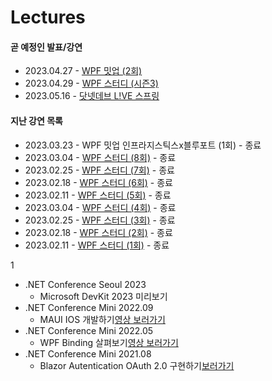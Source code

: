 # Lectures

#### 곧 예정인 발표/강연

- 2023.04.27 -  [WPF 밋업 (2회)](https://cafe.naver.com/infragisticskorea)
- 2023.04.29 -  [WPF 스터디 (시즌3)](https://forum.dotnetdev.kr/t/wpf-3/6795)
- 2023.05.16 -  [닷넷데브 L!VE 스프링](https://www.dotnetconf.kr/)

#### 지난 강연 목록
- 2023.03.23 -  WPF 밋업 인프라지스틱스x블루포트 (1회) - 종료
- 2023.03.04 -  [WPF 스터디 (8회)](https://forum.dotnetdev.kr/t/wpf-3/6795) - 종료
- 2023.02.25 -  [WPF 스터디 (7회)](https://forum.dotnetdev.kr/t/wpf-3/6795) - 종료
- 2023.02.18 -  [WPF 스터디 (6회)](https://forum.dotnetdev.kr/t/wpf-3/6795) - 종료
- 2023.02.11 -  [WPF 스터디 (5회)](https://forum.dotnetdev.kr/t/wpf-3/6795) - 종료
- 2023.03.04 -  [WPF 스터디 (4회)](https://forum.dotnetdev.kr/t/wpf-3/6795) - 종료
- 2023.02.25 -  [WPF 스터디 (3회)](https://forum.dotnetdev.kr/t/wpf-3/6795) - 종료
- 2023.02.18 -  [WPF 스터디 (2회)](https://forum.dotnetdev.kr/t/wpf-3/6795) - 종료
- 2023.02.11 -  [WPF 스터디 (1회)](https://forum.dotnetdev.kr/t/wpf-3/6795) - 종료
 
1
- .NET Conference Seoul 2023
  - Microsoft DevKit 2023 미리보기
- .NET Conference Mini 2022.09
  - MAUI IOS 개발하기[영상 보러가기](https://www.youtube.com/watch?v=Z6Z3qgHYaOg&t=7s)
- .NET Conference Mini 2022.05
  - WPF Binding 살펴보기[영상 보러가기](https://www.youtube.com/watch?v=W95lo-337Q8)
- .NET Conference Mini 2021.08
  - Blazor Autentication OAuth 2.0 구현하기[보러가기](https://www.dotnetconf.kr/f17f4fea-d156-4717-a295-4fdf5578457e)

